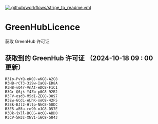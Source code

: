[![.github/workflows/stripe_to_readme.yml](https://github.com/zjx-kimi/GreenHubLicence/actions/workflows/stripe_to_readme.yml/badge.svg)](https://github.com/zjx-kimi/GreenHubLicence/actions/workflows/stripe_to_readme.yml)
# GreenHubLicence
获取 GreenHub 许可证
## 获取到的 GreenHub 许可证 （2024-10-18 09 : 00 更新）
```
R3Io-PvYQ-eK0J-wKC8-A2C8
R3HB-rCT3-3iSw-IaC8-ED8A
R3H8-vO4r-VnAt-eDC8-F1C1
R3Gr-Q6jk-Y4Zb-p0C8-92B2
R3FV-osd3-M5dI-ZEC8-3897
R3Ew-GCdL-eLhK-xoC8-42F5
R3Ek-BJl2-Hltp-NhC8-58DC
R3E5-aB5u-ro90-oJC8-D57E
R3Dk-jxll-BCCG-AcC8-ABD0
R3CV-5H3z-XNV1-i6C8-5843
```
